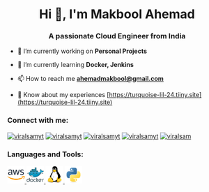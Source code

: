 <h1 align="center">Hi 👋, I'm Makbool Ahemad</h1>
<h3 align="center">A passionate Cloud Engineer from India</h3>

- 🔭 I’m currently working on **Personal Projects**

- 🌱 I’m currently learning **Docker, Jenkins**

- 📫 How to reach me **ahemadmakbool@gmail.com**

- 📄 Know about my experiences [https://turquoise-lil-24.tiiny.site](https://turquoise-lil-24.tiiny.site)

<h3 align="left">Connect with me:</h3>
<p align="left">
<a href="https://twitter.com/viralsamyt" target="blank"><img align="center" src="https://raw.githubusercontent.com/rahuldkjain/github-profile-readme-generator/master/src/images/icons/Social/twitter.svg" alt="viralsamyt" height="30" width="40" /></a>
<a href="https://linkedin.com/in/viralsamyt" target="blank"><img align="center" src="https://raw.githubusercontent.com/rahuldkjain/github-profile-readme-generator/master/src/images/icons/Social/linked-in-alt.svg" alt="viralsamyt" height="30" width="40" /></a>
<a href="https://fb.com/viralsamyt" target="blank"><img align="center" src="https://raw.githubusercontent.com/rahuldkjain/github-profile-readme-generator/master/src/images/icons/Social/facebook.svg" alt="viralsamyt" height="30" width="40" /></a>
<a href="https://instagram.com/viralsamyt" target="blank"><img align="center" src="https://raw.githubusercontent.com/rahuldkjain/github-profile-readme-generator/master/src/images/icons/Social/instagram.svg" alt="viralsamyt" height="30" width="40" /></a>
<a href="https://www.youtube.com/c/viralsam" target="blank"><img align="center" src="https://raw.githubusercontent.com/rahuldkjain/github-profile-readme-generator/master/src/images/icons/Social/youtube.svg" alt="viralsam" height="30" width="40" /></a>
</p>

<h3 align="left">Languages and Tools:</h3>
<p align="left"> <a href="https://aws.amazon.com" target="_blank" rel="noreferrer"> <img src="https://raw.githubusercontent.com/devicons/devicon/master/icons/amazonwebservices/amazonwebservices-original-wordmark.svg" alt="aws" width="40" height="40"/> </a> <a href="https://www.docker.com/" target="_blank" rel="noreferrer"> <img src="https://raw.githubusercontent.com/devicons/devicon/master/icons/docker/docker-original-wordmark.svg" alt="docker" width="40" height="40"/> </a> <a href="https://www.linux.org/" target="_blank" rel="noreferrer"> <img src="https://raw.githubusercontent.com/devicons/devicon/master/icons/linux/linux-original.svg" alt="linux" width="40" height="40"/> </a> <a href="https://www.python.org" target="_blank" rel="noreferrer"> <img src="https://raw.githubusercontent.com/devicons/devicon/master/icons/python/python-original.svg" alt="python" width="40" height="40"/> </a> </p>
